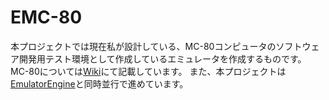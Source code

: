 # EMC-80
本プロジェクトでは現在私が設計している、MC-80コンピュータのソフトウェア開発用テスト環境として作成しているエミュレータを作成するものです。
MC-80については[Wiki](https://github.com/Motunabe2/EMC-80/wiki)にて記載しています。
また、本プロジェクトは[EmulatorEngine](https://github.com/Motunabe2/EmulationEngine?tab=readme-ov-file)と同時並行で進めています。
